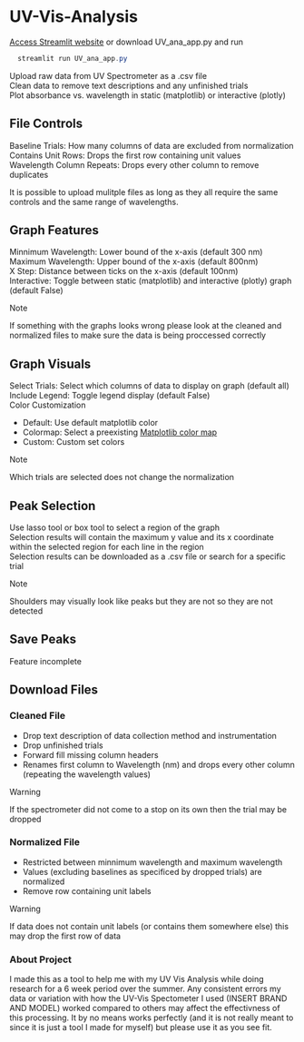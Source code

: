 # UV-Vis-Analysis
[Access Streamlit website](https://uv-vis-analysis-uuozfjbh5atnrzf6lzvzla.streamlit.app/)
or download UV_ana_app.py and run 
```powershell
  streamlit run UV_ana_app.py
```

Upload raw data from UV Spectrometer as a .csv file <br> 
Clean data to remove text descriptions and any unfinished trials <br> 
Plot absorbance vs. wavelength in static (matplotlib) or interactive (plotly) 

## File Controls
Baseline Trials: How many columns of data are excluded from normalization <br> 
Contains Unit Rows: Drops the first row containing unit values <br> 
Wavelength Column Repeats: Drops every other column to remove duplicates <br> 

It is possible to upload mulitple files as long as they all require the same controls and the same range of wavelengths. 

## Graph Features
Minnimum Wavelength: Lower bound of the x-axis (default 300 nm) <br> 
Maximum Wavelength: Upper bound of the x-axis  (default 800nm) <br> 
X Step: Distance between ticks on the x-axis  (default 100nm)<br> 
Interactive: Toggle between static (matplotlib) and interactive (plotly) graph (default False)

> [!NOTE]
> If something with the graphs looks wrong please look at the cleaned and normalized files to make sure the data is being proccessed correctly

## Graph Visuals
Select Trials: Select which columns of data to display on graph (default all) <br>
Include Legend: Toggle legend display (default False) <br> 
Color Customization
- Default: Use default matplotlib color 
- Colormap: Select a preexisting [Matplotlib color map](https://matplotlib.org/stable/users/explain/colors/colormaps.html) 
- Custom: Custom set colors 

> [!NOTE]
> Which trials are selected does not change the normalization

## Peak Selection
Use lasso tool or box tool to select a region of the graph <br> 
Selection results will contain the maximum y value and its x coordinate within the selected region for each line in the region <br> 
Selection results can be downloaded as a .csv file or search for a specific trial

>[!NOTE]
> Shoulders may visually look like peaks but they are not so they are not detected

## Save Peaks
Feature incomplete

## Download Files
### Cleaned File
- Drop text description of data collection method and instrumentation
- Drop unfinished trials 
- Forward fill missing column headers
- Renames first column to Wavelength (nm) and drops every other column (repeating the wavelength values) 

> [!WARNING]
> If the spectrometer did not come to a stop on its own then the trial may be dropped

### Normalized File
- Restricted between minnimum wavelength and maximum wavelength
- Values (excluding baselines as specificed by dropped trials) are normalized 
- Remove row containing unit labels 

> [!WARNING]
> If data does not contain unit labels (or contains them somewhere else) this may drop the first row of data

### About Project
I made this as a tool to help me with my UV Vis Analysis while doing research for a 6 week period over the summer. Any consistent errors my data or variation with how the UV-Vis Spectometer I used (INSERT BRAND AND MODEL) worked compared to others may affect the effectivness of this processing. It by no means works perfectly (and it is not really meant to since it is just a tool I made for myself) but please use it as you see fit. 



